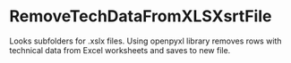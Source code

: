 # RemoveTechDataFromXLSXsrtFile

Looks subfolders for .xslx files.
Using openpyxl library removes rows with technical data
from Excel worksheets and saves to new file.
